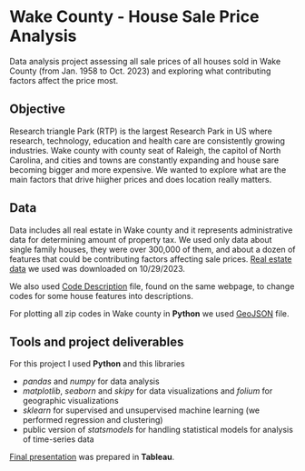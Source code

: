 # Wake County - House Sale Price Analysis
Data analysis project assessing all sale prices of all houses sold in Wake County (from Jan. 1958 to Oct. 2023) and exploring what contributing factors affect the price most.

## Objective
Research triangle Park (RTP) is the largest Research Park in US where research, technology, education and health care are consistently growing industries. Wake county with county seat of Raleigh, the capitol of North Carolina, and cities and towns are constantly expanding and house sare becoming bigger and more expensive. We wanted to explore what are the main factors that drive hiigher prices and does location really matters.

## Data
Data includes all real estate in Wake county and it represents administrative data for determining amount of property tax. We used only data about single family houses, they were over 300,000 of them, and about a dozen of features that could be contributing factors affecting sale prices. [Real estate data](https://www.wake.gov/departments-government/tax-administration/data-files-statistics-and-reports/real-estate-property-data-files) we used was downloaded on 10/29/2023.
 
We also used [Code Description](https://s3.us-west-1.amazonaws.com/wakegov.com.if-us-west-1/s3fs-public/documents/2020-10/CodeDescriptions.pdf) file, found on the same webpage, to change codes for some house features into descriptions.

For plotting all zip codes in Wake county in **Python** we used [GeoJSON](https://data-ral.opendata.arcgis.com/datasets/Wake::zip-codes/explore) file.

## Tools and project deliverables
For this project I used **Python** and this libraries
 * *pandas* and *numpy* for data analysis
 * *matplotlib*, *seaborn* and *skipy* for data visualizations and *folium* for geographic visualizations
 * *sklearn* for supervised and unsupervised machine learning (we performed regression and clustering)
 * public version of *statsmodels* for handling statistical models for analysis of time-series data

[Final presentation](https://public.tableau.com/app/profile/lara.ljumovic/viz/Wake_County_House_Sale_Price_Analysis/SALEPRICEANALYSIS) was prepared in **Tableau**.

